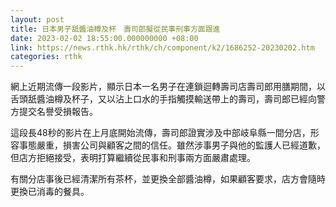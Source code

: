 ```yaml
---
layout: post
title: 日本男子舐醬油樽及杯　壽司郎擬從民事刑事方面跟進
date: 2023-02-02 18:55:00.000000000 +08:00
link: https://news.rthk.hk/rthk/ch/component/k2/1686252-20230202.htm
categories: rthk
---
```


網上近期流傳一段影片，顯示日本一名男子在連鎖迴轉壽司店壽司郎用膳期間，以舌頭舐醬油樽及杯子，又以沾上口水的手指觸摸輸送帶上的壽司，壽司郎已經向警方提交名譽受損報告。

這段長48秒的影片在上月底開始流傳，壽司郎證實涉及中部岐阜縣一間分店，形容事態嚴重，損害公司與顧客之間的信任。雖然涉事男子與他的監護人已經道歉，但店方拒絕接受，表明打算繼續從民事和刑事兩方面嚴肅處理。

有關分店事後已經清潔所有茶杯，並更換全部醬油樽，如果顧客要求，店方會隨時更換已消毒的餐具。

